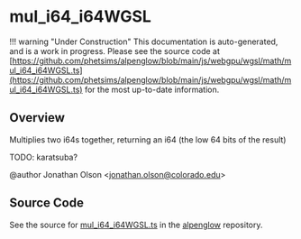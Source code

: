 # mul_i64_i64WGSL

!!! warning "Under Construction"
    This documentation is auto-generated, and is a work in progress. Please see the source code at
    [https://github.com/phetsims/alpenglow/blob/main/js/webgpu/wgsl/math/mul_i64_i64WGSL.ts](https://github.com/phetsims/alpenglow/blob/main/js/webgpu/wgsl/math/mul_i64_i64WGSL.ts) for the most up-to-date information.

## Overview

Multiplies two i64s together, returning an i64 (the low 64 bits of the result)

TODO: karatsuba?

@author Jonathan Olson &lt;jonathan.olson@colorado.edu&gt;



## Source Code

See the source for [mul_i64_i64WGSL.ts](https://github.com/phetsims/alpenglow/blob/main/js/webgpu/wgsl/math/mul_i64_i64WGSL.ts) in the [alpenglow](https://github.com/phetsims/alpenglow) repository.
